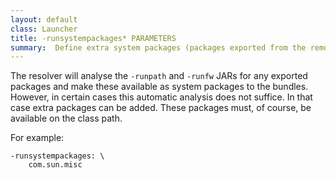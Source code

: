 ```yaml
---
layout: default
class: Launcher
title: -runsystempackages* PARAMETERS 
summary:  Define extra system packages (packages exported from the remote VM -runpath).
---
```


The resolver will analyse the `-runpath` and `-runfw` JARs for any exported packages and make these available as system packages to the bundles. However, in certain cases this automatic analysis does not suffice. In that case extra packages can be added. These packages must, of course, be available on the class path.

For example:

	-runsystempackages: \
		com.sun.misc
